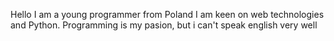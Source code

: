 Hello 
I am a young programmer from Poland
I am keen on web technologies and Python.
Programming is my pasion, but i can't speak english very well
